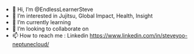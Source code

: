 - 👋 Hi, I’m @EndlessLearnerSteve
- 👀 I’m interested in Jujitsu, Global Impact, Health, Insight
- 🌱 I’m currently learning <Unbounce> 
- 💞️ I’m looking to collaborate on <Atomic featured SaaS for international business people>
- 📫 How to reach me : Linkedin <https://www.linkedin.com/in/steveyoo-neptunecloud/> 

<!---
EndlessLearnerSteve/EndlessLearnerSteve is a ✨ special ✨ repository because its `README.md` (this file) appears on your GitHub profile.
You can click the Preview link to take a look at your changes.
--->
